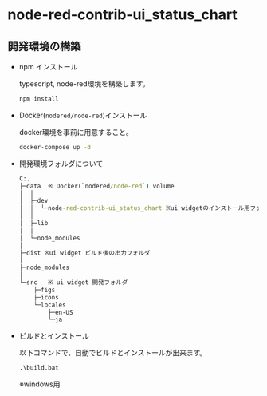 # node-red-contrib-ui_status_chart

## 開発環境の構築

- npm インストール

    typescript, node-red環境を構築します。

    ```cmd
    npm install
    ```

- Docker(`nodered/node-red`)インストール

    docker環境を事前に用意すること。

    ```cmd
    docker-compose up -d
    ```

- 開発環境フォルダについて

    ```cmd
    C:.
    ├─data  ※ Docker(`nodered/node-red`) volume
    │  │
    │  ├─dev
    │  │  └─node-red-contrib-ui_status_chart ※ui widgetのインストール用ファイル一式
    │  │
    │  ├─lib
    │  │
    │  └─node_modules
    │
    ├─dist ※ui widget ビルド後の出力フォルダ
    │
    ├─node_modules
    │
    └─src   ※ ui widget 開発フォルダ
        ├─figs
        ├─icons
        └─locales
            ├─en-US
            └─ja
    ```

- ビルドとインストール

    以下コマンドで、自動でビルドとインストールが出来ます。

    ```cmd
    .\build.bat
    ```

    ※windows用
